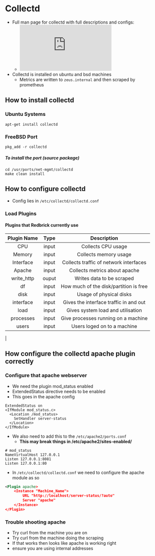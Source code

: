 # Collectd

- Full man page for collectd with full descriptions and configs:
    - ![Collectd.conf(5)](https://collectd.org/documentation/manpages/collectd.conf.5.shtml)
- Collectd is installed on ubuntu and bsd machines
    - Metrics are written to `zeus.internal` and then scraped by prometheus

## How to install collectd

### Ubuntu Systems

```shell
apt-get install collectd
```

### FreeBSD Port

```shell
pkg_add -r collectd
```

##### To install the port (source package)

```shell
cd /usr/ports/net-mgmt/collectd
make clean install
```

## How to configure collectd

- Config lies in `/etc/collectd/collectd.conf`

### Load Plugins

#### Plugins that Redbrick currently use

| Plugin Name | Type  |              Description               |
| :---------: | :---: | :------------------------------------: |
|     CPU     | input |           Collects CPU usage           |
|   Memory    | input |         Collects memory usage          |
|  Interface  | input | Collects traffic of network interfaces |
|   Apache    | input |     Collects metrics about apache      |
| write_http  | ouput |       Writes data to be scraped        |
|     df      | input | How much of the disk/partition is free |
|    disk     | input |        Usage of physical disks         |
|  interface  | input | Gives the interface traffic in and out |
|    load     | input |   Gives system load and utilisation    |
|  processes  | input |  Give processes running on a machine   |
|    users    | input |      Users loged on to a machine       |

|

## How configure the collectd apache plugin correctly

### Configure that apache webserver

- We need the plugin mod_status enabled
- ExtendedStatus directive needs to be enabled
- This goes in the apache config

```apacheconf
ExtendedStatus on
<IfModule mod_status.c>
  <Location /mod_status>
    SetHandler server-status
  </Location>
</IfModule>
```

- We also need to add this to the `/etc/apache2/ports.conf`
    - **This may break things in /etc/apache2/sites-enabled/**

```apacheconf
# mod_status
NameVirtualHost 127.0.0.1
Listen 127.0.0.1:8081
Listen 127.0.0.1:80
```

- In `/etc/collectd/collectd.conf` we need to configure the apache module as so

```xml
<Plugin apache>
    <Instance "Machine_Name">
        URL "http://localhost/server-status/?auto"
        Server "apache"
    </Instance>
</Plugin>
```

### Trouble shooting apache

- Try curl from the machine you are on
- Try curl from the machine doing the scraping
- If that works then looks like apache is working right
- ensure you are using internal addresses
